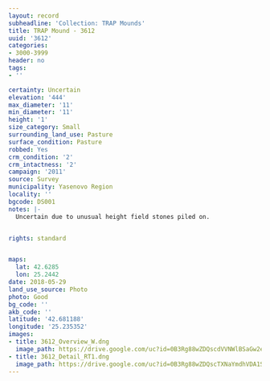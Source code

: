 ```yaml
---
layout: record
subheadline: 'Collection: TRAP Mounds'
title: TRAP Mound - 3612
uuid: '3612'
categories:
- 3000-3999
header: no
tags:
- ''

certainty: Uncertain
elevation: '444'
max_diameter: '11'
min_diameter: '11'
height: '1'
size_category: Small
surrounding_land_use: Pasture
surface_condition: Pasture
robbed: Yes
crm_condition: '2'
crm_intactness: '2'
campaign: '2011'
source: Survey
municipality: Yasenovo Region
locality: ''
bgcode: DS001
notes: |-
  Uncertain due to unusual height field stones piled on.


rights: standard


maps:
  lat: 42.6285
  lon: 25.2442
date: 2018-05-29
land_use_source: Photo
photo: Good
bg_code: ''
akb_code: ''
latitude: '42.681188'
longitude: '25.235352'
images:
- title: 3612_Overview_W.dng
  image_path: https://drive.google.com/uc?id=0B3Rg88wZDQscdVVNWlBSaGw2ekU
- title: 3612_Detail_RT1.dng
  image_path: https://drive.google.com/uc?id=0B3Rg88wZDQscTXNaYmdhVDA1SGs
---
```


